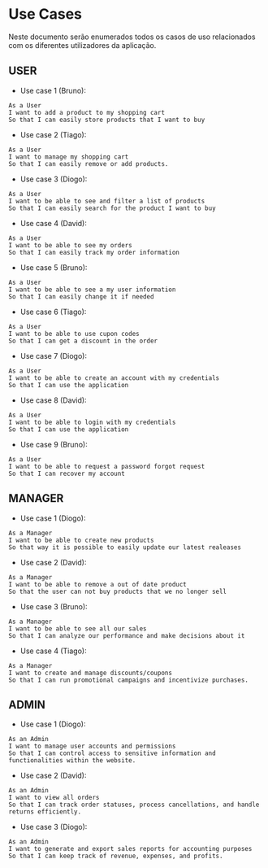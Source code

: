 # Use Cases
Neste documento serão enumerados todos os casos de uso relacionados com os diferentes utilizadores da aplicação.

## USER

- Use case 1 (Bruno):

```
As a User
I want to add a product to my shopping cart
So that I can easily store products that I want to buy
```

- Use case 2 (Tiago):

```
As a User
I want to manage my shopping cart
So that I can easily remove or add products.
```

- Use case 3 (Diogo):

```
As a User
I want to be able to see and filter a list of products
So that I can easily search for the product I want to buy
```

- Use case 4 (David):

```
As a User
I want to be able to see my orders
So that I can easily track my order information
```

- Use case 5 (Bruno):

```
As a User
I want to be able to see a my user information
So that I can easily change it if needed
```

- Use case 6 (Tiago):

```
As a User
I want to be able to use cupon codes
So that I can get a discount in the order
```

- Use case 7 (Diogo):

```
As a User
I want to be able to create an account with my credentials
So that I can use the application
```

- Use case 8 (David):

```
As a User
I want to be able to login with my credentials
So that I can use the application
```

- Use case 9 (Bruno):

```
As a User
I want to be able to request a password forgot request
So that I can recover my account
```

## MANAGER

- Use case 1 (Diogo):

```
As a Manager
I want to be able to create new products
So that way it is possible to easily update our latest realeases
```

- Use case 2 (David):

```
As a Manager
I want to be able to remove a out of date product
So that the user can not buy products that we no longer sell
```

- Use case 3 (Bruno):

```
As a Manager
I want to be able to see all our sales
So that I can analyze our performance and make decisions about it
```

- Use case 4 (Tiago):

```
As a Manager
I want to create and manage discounts/coupons
So that I can run promotional campaigns and incentivize purchases.
```



## ADMIN

- Use case 1 (Diogo):

```
As an Admin
I want to manage user accounts and permissions
So that I can control access to sensitive information and functionalities within the website.
```

- Use case 2 (David):

```
As an Admin
I want to view all orders
So that I can track order statuses, process cancellations, and handle returns efficiently.
```

- Use case 3 (Diogo):

```
As an Admin
I want to generate and export sales reports for accounting purposes
So that I can keep track of revenue, expenses, and profits.
```